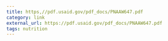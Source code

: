 ```yaml
---
title: https,//pdf.usaid.gov/pdf_docs/PNAAW647.pdf
category: link
external_url: https://pdf.usaid.gov/pdf_docs/PNAAW647.pdf
tags: nutrition
---
```

